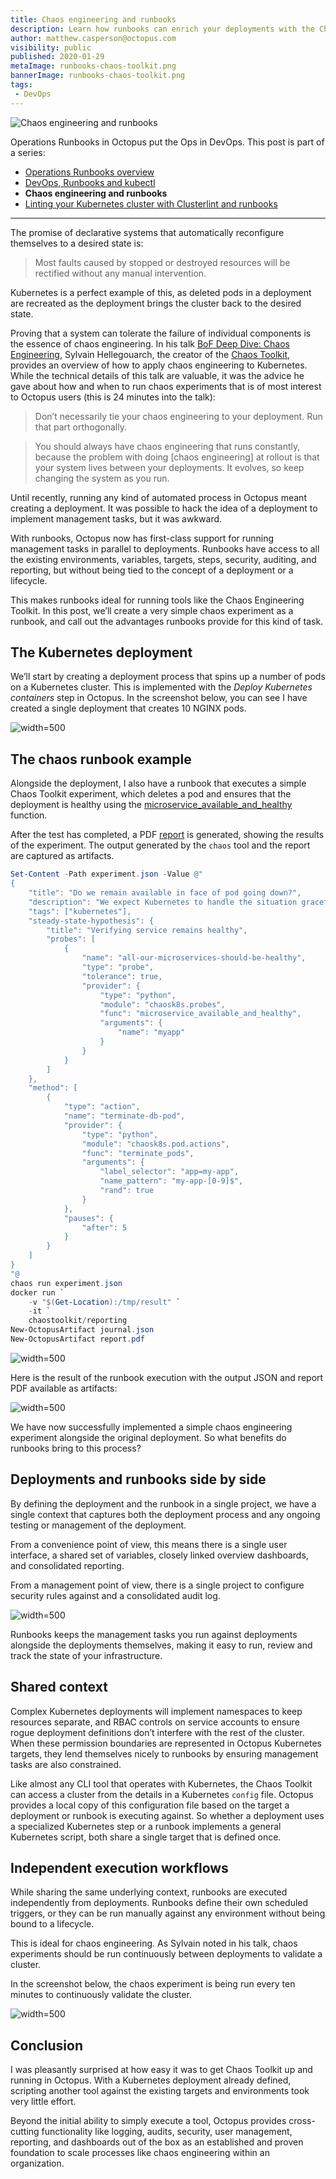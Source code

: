 ```yaml
---
title: Chaos engineering and runbooks
description: Learn how runbooks can enrich your deployments with the Chaos Toolkit
author: matthew.casperson@octopus.com
visibility: public
published: 2020-01-29
metaImage: runbooks-chaos-toolkit.png
bannerImage: runbooks-chaos-toolkit.png
tags:
 - DevOps
---
```


![Chaos engineering and runbooks](runbooks-chaos-toolkit.png)

Operations Runbooks in Octopus put the Ops in DevOps. This post is part of a series:

- [Operations Runbooks overview](/blog/2020-01/operations-runbooks/index.md)
- [DevOps, Runbooks and kubectl](/blog/2020-01/devops-runbooks-and-kubectl/index.md)
- **Chaos engineering and runbooks**
- [Linting your Kubernetes cluster with Clusterlint and runbooks](/blog/2020-01/clusterlint-with-runbooks/index.md)

--- 

The promise of declarative systems that automatically reconfigure themselves to a desired state is:

> Most faults caused by stopped or destroyed resources will be rectified without any manual intervention.

Kubernetes is a perfect example of this, as deleted pods in a deployment are recreated as the deployment brings the cluster back to the desired state.

Proving that a system can tolerate the failure of individual components is the essence of chaos engineering. In his talk [BoF Deep Dive: Chaos Engineering](https://youtu.be/Qus15C5vT5Y?list=PLj6h78yzYM2PpmMAnvpvsnR4c27wJePh3&t=1447), Sylvain Hellegouarch, the creator of the [Chaos Toolkit](https://chaostoolkit.org/), provides an overview of how to apply chaos engineering to Kubernetes. While the technical details of this talk are valuable, it was the advice he gave about how and when to run chaos experiments that is of most interest to Octopus users (this is 24 minutes into the talk):

> Don’t necessarily tie your chaos engineering to your deployment. Run that part orthogonally.

> You should always have chaos engineering that runs constantly, because the problem with doing [chaos engineering] at rollout is that your system lives between your deployments. It evolves, so keep changing the system as you run.

Until recently, running any kind of automated process in Octopus meant creating a deployment. It was possible to hack the idea of a deployment to implement management tasks, but it was awkward.

With runbooks, Octopus now has first-class support for running management tasks in parallel to deployments. Runbooks have access to all the existing environments, variables, targets, steps, security, auditing, and reporting, but without being tied to the concept of a deployment or a lifecycle.

This makes runbooks ideal for running tools like the Chaos Engineering Toolkit. In this post, we’ll create a very simple chaos experiment as a runbook, and call out the advantages runbooks provide for this kind of task.

## The Kubernetes deployment

 We’ll start by creating a deployment process that spins up a number of pods on a Kubernetes cluster. This is implemented with the *Deploy Kubernetes containers* step in Octopus. In the screenshot below, you can see I have created a single deployment that creates 10 NGINX pods.

 ![](k8s-step.png "width=500")

## The chaos runbook example

 Alongside the deployment, I also have a runbook that executes a simple Chaos Toolkit experiment, which deletes a pod and ensures that the deployment is healthy using the [microservice_available_and_healthy](https://docs.chaostoolkit.org/drivers/kubernetes/#microservice_available_and_healthy) function.

 After the test has completed, a PDF [report](https://docs.chaostoolkit.org/reference/usage/report/) is generated, showing the results of the experiment. The output generated by the `chaos` tool and the report are captured as artifacts.

 ```PowerShell
 Set-Content -Path experiment.json -Value @"
 {
     "title": "Do we remain available in face of pod going down?",
     "description": "We expect Kubernetes to handle the situation gracefully when a pod goes down",
     "tags": ["kubernetes"],
     "steady-state-hypothesis": {
         "title": "Verifying service remains healthy",
         "probes": [
             {
                 "name": "all-our-microservices-should-be-healthy",
                 "type": "probe",
                 "tolerance": true,
                 "provider": {
                     "type": "python",
                     "module": "chaosk8s.probes",
                     "func": "microservice_available_and_healthy",
                     "arguments": {
                         "name": "myapp"
                     }
                 }
             }
         ]
     },
     "method": [
         {
             "type": "action",
             "name": "terminate-db-pod",
             "provider": {
                 "type": "python",
                 "module": "chaosk8s.pod.actions",
                 "func": "terminate_pods",
                 "arguments": {
                     "label_selector": "app=my-app",
                     "name_pattern": "my-app-[0-9]$",
                     "rand": true
                 }
             },
             "pauses": {
                 "after": 5
             }
         }
     ]
 }
 "@
 chaos run experiment.json
 docker run `
     -v "$(Get-Location):/tmp/result" `
     -it `
     chaostoolkit/reporting
 New-OctopusArtifact journal.json
 New-OctopusArtifact report.pdf
 ```

![](chaos-runbook.png "width=500")

Here is the result of the runbook execution with the output JSON and report PDF available as artifacts:

![](runbook-results.png "width=500")

We have now successfully implemented a simple chaos engineering experiment alongside the original deployment. So what benefits do runbooks bring to this process?

## Deployments and runbooks side by side

By defining the deployment and the runbook in a single project, we have a single context that captures both the deployment process and any ongoing testing or management of the deployment.

From a convenience point of view, this means there is a single user interface, a shared set of variables, closely linked overview dashboards, and consolidated reporting.

From a management point of view, there is a single project to configure security rules against and a consolidated audit log.

![](filtered-audit-log.png "width=500")

Runbooks keeps the management tasks you run against deployments alongside the deployments themselves, making it easy to run, review and track the state of your infrastructure.

## Shared context

Complex Kubernetes deployments will implement namespaces to keep resources separate, and RBAC controls on service accounts to ensure rogue deployment definitions don’t interfere with the rest of the cluster. When these permission boundaries are represented in Octopus Kubernetes targets, they lend themselves nicely to runbooks by ensuring management tasks are also constrained.

Like almost any CLI tool that operates with Kubernetes, the Chaos Toolkit can access a cluster from the details in a Kubernetes `config` file. Octopus provides a local copy of this configuration file based on the target a deployment or runbook is executing against. So whether a deployment uses a specialized Kubernetes step or a runbook implements a general Kubernetes script, both share a single target that is defined once.

## Independent execution workflows

While sharing the same underlying context, runbooks are executed independently from deployments. Runbooks define their own scheduled triggers, or they can be run manually against any environment without being bound to a lifecycle.

This is ideal for chaos engineering. As Sylvain noted in his talk, chaos experiments should be run continuously between deployments to validate a cluster.

In the screenshot below, the chaos experiment is being run every ten minutes to continuously validate the cluster.

![](runbook-trigger.png "width=500")

## Conclusion

I was pleasantly surprised at how easy it was to get Chaos Toolkit up and running in Octopus. With a Kubernetes deployment already defined, scripting another tool against the existing targets and environments took very little effort.

Beyond the initial ability to simply execute a tool, Octopus provides cross-cutting functionality like logging, audits, security, user management, reporting, and dashboards out of the box as an established and proven foundation to scale processes like chaos engineering within an organization.
